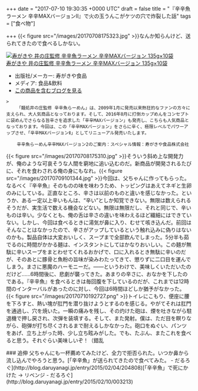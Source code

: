 
+++
date = "2017-07-10 19:30:35 +0000 UTC"
draft = false
title = "『辛辛魚ラーメン 辛辛MAXバージョンⅡ』で火の玉うんこがケツの穴で炸裂した話"
tags = ["食べ物"]

+++
{{< figure src="/images/20170708175323.jpg"  >}}なんか知らんけど、送られてきたので食べるしかない。<div class="hatena-asin-detail"><a href="http://www.amazon.co.jp/exec/obidos/ASIN/B01IQJPE3E/bestylesnet-22/"><img src="https://images-fe.ssl-images-amazon.com/images/I/61B0An82r7L._SL160_.jpg" class="hatena-asin-detail-image" alt="寿がきや 井の庄監修 辛辛魚ラーメン 辛辛MAXバージョン 135g×10袋" title="寿がきや 井の庄監修 辛辛魚ラーメン 辛辛MAXバージョン 135g×10袋"/></a><div class="hatena-asin-detail-info"><a href="http://www.amazon.co.jp/exec/obidos/ASIN/B01IQJPE3E/bestylesnet-22/">寿がきや 井の庄監修 辛辛魚ラーメン 辛辛MAXバージョン 135g×10袋</a><ul><li><span class="hatena-asin-detail-label">出版社/メーカー:</span> 寿がきや食品</li><li><span class="hatena-asin-detail-label">メディア:</span> 食品&amp;飲料</li><li><a href="http://d.hatena.ne.jp/asin/B01IQJPE3E/bestylesnet-22" target="_blank">この商品を含むブログを見る</a></li></ul></div><div class="hatena-asin-detail-foot"></div></div>

    >
        「麺処井の庄監修 辛辛魚らーめん」は、2009年1月に発売以来熱狂的なファンの方々に支えられ、大人気商品となっております。そして、2016年8月に打倒カップめんをコンセプトに袋めんでさらなる旨辛さを追求した「辛辛MAXバージョン」も発売し、こちらも人気商品となっております。今回は、この「辛辛MAXバージョン」をさらに辛く、極限レベルでパワーアップさせ、「辛辛MAXバージョンⅡ」としてリニューアル発売いたします。

        辛辛魚らーめん辛辛MAXバージョン2のご案内：スペシャル情報：寿がきや食品株式会社
    
{{< figure src="/images/20170708175310.jpg"  >}}そういう斜め上な開発力が、俺のような可哀そうな人間を窮地に追い込むのだ。新商品が開発されるたびに、それを食わされる俺の身にもなれ。{{< figure src="/images/20170709101344.jpg"  >}}今回は、父ちゃんに作ってもらった。なるべく『辛辛魚』そのものの味を味わうため、トッピングはあえてネギと生卵のみにしている。正直なところ、辛さは以前のものと違いを感じなかった。というか、ある一定以上辛いもんは、“辛い”としか知覚できない。無限は数えられるそうだが、実生活で数える機会などない。無限は無限だし、それと同じで、辛いものは辛い。少なくとも、俺の舌は辛さの違いを味わえるほど繊細にはできていない。しかし、今回は食べるときに湯気が鼻に入り、むせて咳き込んだ。前回はそんなことはなかったので、辛さがアップしているという触れ込みに偽りはないのかも。製品自体は大変おいしく、スープまで全部飲んでしまった。5分半も茹でるのに時間がかかる麺は、インスタントにしてはかなりおいしい。この麺が無駄に辛いスープをまとわせてくれるおかげで、口に入れるとき無駄に辛いのだが、そのあとに豚骨と魚粉の旨味が染みわたってきて、懲りずに二口目を運んでしまう。まさに悪魔のハーモニーだ。――というわけで、美味しくいただいたのだけど……6時間後に、悲劇が襲ってきた。あまりの辛さに、おなかを下したのである。『辛辛魚』を食べるときは毎回腹を下しているのだが、これまでは12時間のインターバルがあったのに対し、今回は6時間ほどしか猶予がなかった。{{< figure src="/images/20170710192727.png"  >}}トイレにこもり、便座に腰を下ろすと、熱い塊が肛門を潜り抜けようとするのを感じる。やがてそれは肛門を通過し、穴を焼いた。一瞬の痛みを残し、その灼けた砲は、煙を吐きながら駐退機で押し戻され、次弾を装填する。そして、また発射。僕は、ただ目を瞑りながら、砲弾が打ち尽くされるまで耐えるしかなかった。砲口をぬぐい、パンツをあげ、立ち上がった時、少し立ち眩みがした。でも、たぶん、またこれを食べると思う。それぐらい美味しいぞ！（錯乱

<div class="section">
    ### 追伸
    父ちゃんにも一杯薦めてみたけど、全力で拒否られた。いつか鼻から流し込んでやろうと思う。[「辛辛魚」が送られてきたので食べてみた。 - だるろぐ](http://blog.daruyanagi.jp/entry/2015/02/04/204808)[「辛辛魚」で死にかけた → リベンジ - だるろぐ](http://blog.daruyanagi.jp/entry/2015/02/10/003213)

</div>

